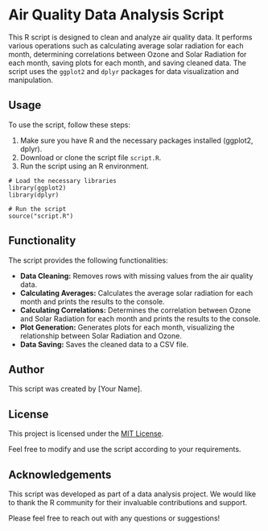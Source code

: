 # Air Quality Data Analysis Script

This R script is designed to clean and analyze air quality data. It
performs various operations such as calculating average solar radiation
for each month, determining correlations between Ozone and Solar
Radiation for each month, saving plots for each month, and saving
cleaned data. The script uses the `ggplot2` and `dplyr` packages for
data visualization and manipulation.

## Usage

To use the script, follow these steps:

1.  Make sure you have R and the necessary packages installed (ggplot2,
    dplyr).
2.  Download or clone the script file `script.R`.
3.  Run the script using an R environment.

<!-- -->

    # Load the necessary libraries
    library(ggplot2)
    library(dplyr)

    # Run the script
    source("script.R")

## Functionality

The script provides the following functionalities:

-   **Data Cleaning:** Removes rows with missing values from the air
    quality data.
-   **Calculating Averages:** Calculates the average solar radiation for
    each month and prints the results to the console.
-   **Calculating Correlations:** Determines the correlation between
    Ozone and Solar Radiation for each month and prints the results to
    the console.
-   **Plot Generation:** Generates plots for each month, visualizing the
    relationship between Solar Radiation and Ozone.
-   **Data Saving:** Saves the cleaned data to a CSV file.

## Author

This script was created by \[Your Name\].

## License

This project is licensed under the [MIT
License](https://opensource.org/licenses/MIT).

Feel free to modify and use the script according to your requirements.

## Acknowledgements

This script was developed as part of a data analysis project. We would
like to thank the R community for their invaluable contributions and
support.

Please feel free to reach out with any questions or suggestions!
